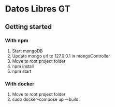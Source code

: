 # Datos Libres GT

## Getting started

### With npm
 1. Start mongoDB
 2. Update mongo url to 127.0.0.1 in mongoController
 3. Move to root project folder 
 4. npm install 
 5. npm start

### With docker

 1. Move to root project folder
 2. sudo docker-compose up --build
